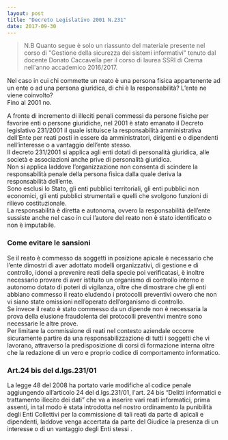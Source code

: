 ```yaml
---
layout: post
title: "Decreto Legislativo 2001 N.231"
date: 2017-09-30
---
```

> N.B Quanto segue è solo un riassunto del materiale presente nel corso di "Gestione della sicurezza dei sistemi informativi" tenuto dal docente Donato Caccavella per il corso di laurea SSRI di Crema nell'anno accademico 2016/2017.   

Nel caso in cui chi commette un reato è una persona fisica appartenente ad un ente o ad una persona giuridica, di chi è la responsabilità? L’ente ne viene coinvolto?  
Fino al 2001 no.  

A fronte di incremento di illeciti penali commessi da persone fisiche per favorire enti o persone giuridiche, nel 2001 è stato emanato il Decreto legislativo 231/2001 il quale istituisce la responsabilità amministrativa dell’Ente per reati posti in essere da amministratori, dirigenti e o dipendenti nell’interesse o a vantaggio dell’ente stesso.  
Il decreto 231/2001 si applica agli enti dotati di personalità giuridica, alle società e associazioni anche prive di personalità giuridica.  
Non si applica laddove l’organizzazione non consenta di scindere la responsabilità penale della persona fisica dalla quale deriva la responsabilità dell’ente.  
Sono esclusi lo Stato, gli enti pubblici territoriali, gli enti pubblici non economici, gli enti pubblici strumentali e quelli che svolgono funzioni di rilievo costituzionale.  
La responsabilità è diretta e autonoma, ovvero la responsabilità dell’ente sussiste anche nel caso in cui l’autore del reato non è stato identificato o non è imputabile.  

### Come evitare le sansioni
Se il reato è commesso da soggetti in posizione apicale è necessario che l’ente dimostri di aver adottato modelli organizzativi, di gestione e di controllo, idonei a prevenire reati della specie poi verificatasi, è inoltre necessario provare di aver istituito un organismo di controllo interno e autonomo dotato di poteri di vigilanza, oltre che dimostrare che gli enti abbiano commesso il reato eludendo i protocolli preventivi ovvero che non vi siano state omissioni nell’operato dell’organismo di controllo.  
Se invece il reato è stato commesso da un dipende non è necessaria la prova della elusione fraudolenta dei protocolli preventivi mentre sono necessarie le altre prove.  
Per limitare la commissione di reati nel contesto aziendale occorre sicuramente partire da una responsabilizzazione di tutti i soggetti che vi lavorano, attraverso la predisposizione di corsi di formazione interna oltre che la redazione di un vero e proprio codice di comportamento informatico.

### Art.24 bis del d.lgs.231/01
La legge 48 del 2008 ha portato varie modifiche al codice penale aggiungendo all’articolo 24 del d.lgs.231/01, l'art. 24 bis “Delitti informatici e trattamento illecito dei dati” che va a inserire vari reati informatici, prima assenti, in tal modo è stata introdotta nel nostro ordinamento la punibilità degli Enti Collettivi per la commissione di tali reati da parte di apicali e dipendenti, laddove venga accertata da parte del Giudice la presenza di un interesse o di un vantaggio degli Enti stessi . 


